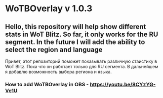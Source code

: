 # WoTBOverlay v 1.0.3
Hello, this repository will help show different stats in WoT Blitz. So far, it only works for the RU segment. In the future I will add the ability to select the region and language
---
Привет, этот репозиторий поможет показывать различную стаистику в WoT Blitz. Пока что он работает только для RU сегмента. В дальнейшем я добавлю возможность выбора региона и языка.

### How to add WoTBOverlay in OBS - https://youtu.be/8CYzYG-Ve1U
